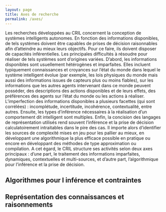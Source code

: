 ```yaml
---
layout: page
title: Axes de recherche
permalink: /axes/
---
```


Les recherches développées au CRIL concernent la conception de systèmes intelligents autonomes. En fonction des informations disponibles, de tels systèmes doivent être capables de prises de décision raisonnables afin d’atteindre au mieux leurs objectifs. Pour ce faire, ils doivent disposer de capacités inférentielles. Les principales difficultés à résoudre pour réaliser de tels systèmes sont d’origines variées. D’abord, les informations disponibles sont usuellement hétérogènes et imparfaites. Elles incluent typiquement connaissances et croyances sur l’état du monde dans lequel le système intelligent évolue (par exemple, les lois physiques du monde mais aussi des informations issues de capteurs plus ou moins fiables), sur les informations que les autres agents intervenant dans ce monde peuvent posséder, des descriptions des actions disponibles et de leurs effets, des préférences des agents sur l’état du monde ou les actions à réaliser. L’imperfection des informations disponibles a plusieurs facettes (qui sont corrélées) : incomplétude, incertitude, incohérence, contextualité, entre autres. Ensuite, les types d’inférence nécessaires à la réalisation d’un comportement dit intelligent sont multiples. Enfin, la concision des langages de représentation utilisés rend souvent l’inférence et la prise de décision calculatoirement intraitables dans le pire des cas. Il importe alors d’identifier les sources de complexité mises en jeu pour les pallier au mieux, en développant une algorithmique la plus efficace possible en pratique ou encore en développant des méthodes de type approximation ou compilation. A cet égard, le CRIL structure ses activités selon deux axes principaux : d’une part, le traitement des informations imparfaites, dynamiques, contextuelles et multi-sources, et d’autre part, l’algorithmique pour l’inférence et la prise de décision.



## Algorithmes pour l inférence et contraintes


## Représentation des connaissances et raisonnements

